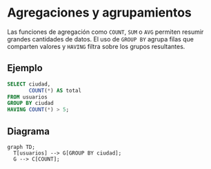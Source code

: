 # Agregaciones y agrupamientos

Las funciones de agregación como `COUNT`, `SUM` o `AVG` permiten resumir grandes cantidades de datos. El uso de `GROUP BY` agrupa filas que comparten valores y `HAVING` filtra sobre los grupos resultantes.

## Ejemplo
```sql
SELECT ciudad,
       COUNT(*) AS total
FROM usuarios
GROUP BY ciudad
HAVING COUNT(*) > 5;
```

## Diagrama
```mermaid
graph TD;
  T[usuarios] --> G[GROUP BY ciudad];
  G --> C[COUNT];
```
